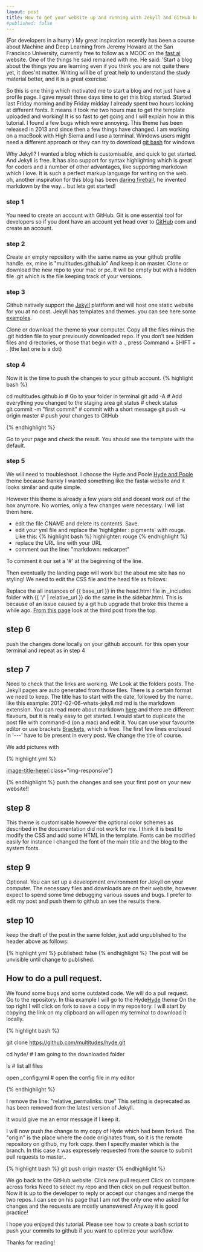 ```yaml
---
layout: post
title: How to get your website up and running with Jekyll and GitHub hosting 
#published: false
---
```


(For developers in a hurry )
My great inspiration recently has been a course about Machine and Deep Learning from Jeremy Howard at the San Francisco University, currently free to follow as a MOOC on the [fast ai](https://course.fast.ai) website. One of the things he said remained with me. He said: 'Start a blog about the things you are learning even if you think you are not quite there yet, it does'nt matter. Writing will be of great help to understand the study material better, and it is a great exercise.'

So this is one thing which motivated me to start a blog and not just have a profile page. I gave myselt three days time to get this blog started. Started last Friday morning and by Friday midday I already spent two hours looking at different fonts. It means it took me two hours max to get the template uploaded and working! It is so fast to get going and I will explain how in this tutorial. I found a few bugs which were annoying. This theme has been released in 2013 and since then a few things have changed.
I am working on a macBook with High Sierra and I use a terminal. Windows users might need a different approach or they can try to download [git bash](https://gitforwindows.org) for windows 

Why Jekyll? I wanted a blog which is customisable, and quick to get started. And Jekyll is free. It has also support for syntax highlighting which is great for coders and a number of other advantages, like supporting markdown which I love. It is such a perfect markup language for writing on the web.
oh, another inspiration for this blog has been [daring fireball](https://daringfireball.net), he invented markdown by the way... but lets get started! 

### step 1

You need to create an account with GitHub. Git is one essential tool for developers so if you dont have an account yet head over to [GitHub](http://) com and create an account.

### step 2

Create an empty repository with the same name as your github profile handle.
ex, mine is "multitudes.github.io" 
And keep it on master. Clone or download the new repo to your mac or pc. It will be empty but with a hidden file .git which is the file keeping track of your versions.

### step 3

Github natively support the [Jekyll](http://jekyllrb.com) plattform and will host one static website for you at no cost. Jekyll has templates and themes. you can see here some [examples](https://jekyllrb.com/showcase/).

Clone or download the theme to your computer. Copy all the files minus the .git hidden file to your previously downloaded repo.
If you don’t see hidden files and directories, or those that begin with a ., press Command + SHIFT + . (the last one is a dot)

### step 4

Now it is the time to push the changes to your github account.
{% highlight bash %}

cd multitudes.github.io  # Go to your folder in terminal
git add -A               # Add everything you changed to the staging area
git status               # check status    
git commit -m "first commit"        # commit with a short message 
git push -u origin master           # push your changes to GitHub

{% endhighlight %}

Go to your page and check the result. You should see the template with the default.

### step 5

We will need to troubleshoot. I choose the Hyde and Poole [Hyde and Poole](https://github.com/poole/hyde) theme because frankly I wanted something like the fastai website and it looks similar and quite simple.

However this theme is already a few years old and doesnt work out of the box anymore. No worries, only a few changes were necessary.
I will list them here. 
- edit the file CNAME and delete its contents. Save.
- edit your yml file and replace the 'highlighter : pigments' with rouge. Like this:
{% highlight bash %}
highlighter:      rouge
{% endhighlight %}
- replace the URL line with your URL
- comment out the line: "markdown:         redcarpet"

To comment it our set a '#' at the beginning of the line.

Then eventually the landing page will work but the about me site has no styling! We need to edit the CSS file and the head file as follows:

Replace the all instances of {{ base_url }} in the head.html file in _includes folder with {{ '/' | relative_url }} 
do the same in the sidebar.html. 
This is because of an issue caused by a git hub upgrade that broke this theme a while ago. 
[From this page](https://github.com/poole/hyde/issues/213) look at the third post from the top.

## step 6

push the changes done locally on your github account. for this 
open your terminal and repeat as in step 4

## step 7 

Need to check that the links are working. We Look at the folders posts.
The Jekyll pages are auto generated from those files. There is a certain format we need to keep. The title has to start with the date, followed by the name.. like this example:
2012-02-06-whats-jekyll.md
md is the markdown extension. You can read more about markdown [here](https://daringfireball.net/projects/markdown/) and there are different flavours, but it is really easy to get started.
I would start to duplicate the post file with command-d (on a mac) and edit it. You can use your favourite editor or use brackets [Brackets](http://brackets.io), which is free. The first few lines enclosed in '---' have to be present in every post. We change the title of course.

We add pictures with

{% highlight yml %}

[image-title-here](/path/to/image.jpg){:class="img-responsive"}

{% endhighlight %}
push the changes and see your first post on your new website!!


## step 8 

This theme is customisable however the optional color schemes as described in the documentation  did not work for me. I think it is best to modify the CSS and add some HTML in the template. Fonts can be modified easily for instance I changed the font of the main title and the blog to the system fonts.  

## step 9

Optional. You can set up a development environment for Jekyll on your computer. The necessary files and downloads are on their website, however expect to spend some time debugging various issues and bugs. I prefer to edit my post and push them to github an see the results there. 

## step 10 

keep the draft of the post in the same folder, just add unpublished to the header above as follows:

{% highlight yml %}
published: false
{% endhighlight %}
The post will be unvisible until change to published.

## How to do a pull request.

We found some bugs and some outdated code. We will do a pull request.
Go to the repository. In thia example I will go to the Hyde[Hyde](https://github.com/poole/hyde) theme
On the top right I will click on fork to save a copy in my repository.
I will start by copying the link on my clipboard an will open my terminal to download it locally.

{% highlight bash %}

git clone https://github.com/multitudes/hyde.git

cd hyde/            # I am going to the downloaded folder

ls                  # list all files

open _config.yml    # open the config file in my editor


{% endhighlight %}

I remove the line: "relative_permalinks: true" 
This setting is deprecated as has been removed from the latest version of Jekyll.

It would give me an error message if I keep it.

I will now push the change to my copy of Hyde which had been forked.
The "origin" is the place where the code originates from, so it is the remote repository on github, my fork copy. then I specify master which is the branch. In this case it was expressely requested from the source to submit pull requests to master..

{% highlight bash %}
git push origin master
{% endhighlight %}

We go back to the GitHub website.
Click new pull request
Click on compare across forks
Need to select my repo and then click on pull request button.
Now it is up to the developer to reply or accept our changes and merge the two repos.
I can see on his page that I am not the only one who asked for changes and the requests are mostly unanswered! Anyway it is good practice!

I hope you enjoyed this tutorial. Please see how to create a bash script to push your commits to github if you want to optimize your workflow.

Thanks for reading!